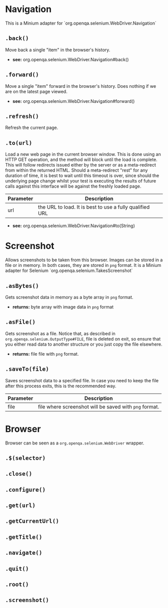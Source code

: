 # Navigation

<p>This is a Minium adapter for `org.openqa.selenium.WebDriver.Navigation`</p>

## `.back()`

Move back a single "item" in the browser's history.

- **see:** org.openqa.selenium.WebDriver.Navigation#back()

## `.forward()`

Move a single "item" forward in the browser's history. Does nothing if we are on the latest page viewed.

- **see:** org.openqa.selenium.WebDriver.Navigation#forward()

## `.refresh()`

Refresh the current page.


## `.to(url)`

Load a new web page in the current browser window. This is done using an HTTP GET operation, and the method will block until the load is complete. This will follow redirects issued either by the server or as a meta-redirect from within the returned HTML. Should a meta-redirect "rest" for any duration of time, it is best to wait until this timeout is over, since should the underlying page change whilst your test is executing the results of future calls against this interface will be against the freshly loaded page.

Parameter | Description
--------- | -----------
url | the URL to load. It is best to use a fully qualified URL

- **see:** org.openqa.selenium.WebDriver.Navigation#to(String)

# Screenshot

<p>Allows screenshots to be taken from this browser. Images can be stored in a file or in memory. In both cases, they are stored in <code>png</code> format. It is a Minium adapter for Selenium `org.openqa.selenium.TakesScreenshot`</p>

## `.asBytes()`

Gets screenshot data in memory as a byte array in 
<code>png</code> format.

- **returns:** byte array with image data in `png` format

## `.asFile()`

Gets screenshot as a file. Notice that, as described in `org.openqa.selenium.OutputType#FILE`, file is deleted on exit, so ensure that you either read data to another structure or you just copy the file elsewhere.

- **returns:** file file with `png` format.

## `.saveTo(file)`

Saves screenshot data to a specified file. In case you need to keep the file after this process exits, this is the recommended way.

Parameter | Description
--------- | -----------
file | file where screenshot will be saved with `png` format.


# Browser

Browser can be seen as a `org.openqa.selenium.WebDriver` wrapper.

## `.$(selector)`




## `.close()`




## `.configure()`




## `.get(url)`




## `.getCurrentUrl()`




## `.getTitle()`




## `.navigate()`




## `.quit()`




## `.root()`




## `.screenshot()`




